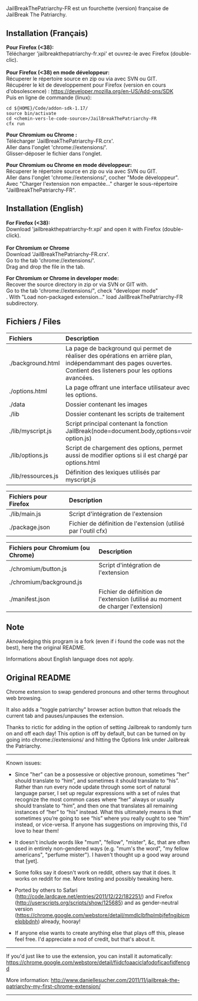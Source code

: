#
JailBreakThePatriarchy-FR est un fourchette (version) française de JailBreak The Patriarchy.

Installation (Français)
--------------------------------------------------------------------------------------------------------------
**Pour Firefox (<38):**<br>
Télécharger 'jailbreakthepatriarchy-fr.xpi' et ouvrez-le avec Firefox (double-clic).<br>
<br>
**Pour Firefox (<38) en mode développeur:**<br>
Récuperer le répertoire source en zip ou  via avec SVN ou GIT.<br>
Récupérer le kit de developpement pour Firefox (version en cours d'obsolescence) :
https://developer.mozilla.org/en-US/Add-ons/SDK <br>
Puis en ligne de commande (linux):
```
cd ${HOME}/Code/addon-sdk-1.17/
source bin/activate
cd <chemin-vers-le-code-source>/JailBreakThePatriarchy-FR
cfx run
```

**Pour Chromium ou Chrome :**<br>
Télécharger 'JailBreakThePatriarchy-FR.crx'.<br>
Aller dans l'onglet 'chrome://extensions/'.<br>
Glisser-déposer le fichier dans l'onglet.<br>

**Pour Chromium ou Chrome en mode développeur:** <br>
Récuperer le répertoire source en zip ou  via avec SVN ou GIT.<br>
Aller dans l'onglet 'chrome://extensions/', cocher "Mode développeur".<br>
Avec "Charger l'extension non empactée..." charger le sous-répertoire "JailBreakThePatriarchy-FR".<br>

Installation (English)
--------------------------------------------------------------------------------------------------------------
**For Firefox (<38):** <br>
Download 'jailbreakthepatriarchy-fr.xpi' and open it with Firefox (double-click). <br>
<br>
**For Chromium or Chrome** <br>
Download 'JailBreakThePatriarchy-FR.crx'.<br>
Go to the tab 'chrome://extensions/'.<br>
Drag and drop the file in the tab. <br>

**For Chromium or Chrome in developer mode:** <br>
Recover the source directory in zip or via SVN or GIT with. <br>
Go to the tab 'chrome://extensions/", check "developer mode"<br>.
With "Load non-packaged extension..."  load JailBreakThePatriarchy-FR subdirectory.<br>

Fichiers / Files
--------------------------------------------------------------------------------------------------------------
|Fichiers | Description |
| :---| :---|
|./background.html | La page de background qui permet de réaliser des opérations en arrière plan, indépendammant des pages ouvertes. Contient des listeners pour les options avancées. |
|./options.html | La page offrant une interface utilisateur avec les options. |
|./data| Dossier contenant les images |
|./lib| Dossier contenant les scripts de traitement |
|./lib/myscript.js| Script principal contenant la fonction JailBreak(node=document.body,options=voir option.js) |
|./lib/options.js| Script de chargement des options, permet aussi de modifier options si il est chargé par options.html |
|./lib/ressources.js| Définition des lexiques utilisés par myscript.js |

|Fichiers pour Firefox | Description |
| :---| :---|
|./lib/main.js| Script d'intégration de l'extension |
|./package.json| Fichier de définition de l'extension (utilisé par l'outil cfx) |

|Fichiers pour Chromium (ou Chrome) | Description |
| :---| :---|
|./chromium/button.js| Script d'intégration de l'extension |
|./chromium/background.js| |
|./manifest.json| Fichier de définition de l'extension (utilisé au moment de charger l'extension) |

Note
--------------------------------------------------------------------------------------------------------------
Aknowledging this program is a fork (even if i found the code was not the best), here the original README.

Informations about English language does not apply.

Original README
--------------------------------------------------------------------------------------------------------------
Chrome extension to swap gendered pronouns and other terms throughout web browsing.

It also adds a "toggle patriarchy" browser action button that reloads the current tab and pauses/unpauses the extension.

Thanks to rictic for adding in the option of setting Jailbreak to randomly turn on and off each day! This option is off by default, but can be turned on by going into chrome://extensions/ and hitting the Options link under Jailbreak the Patriarchy.

***

Known issues:

- Since "her" can be a possessive or objective pronoun, sometimes “her” should translate to “him”, and sometimes it should translate to “his”. Rather than run every node update through some sort of natural language parser, I set up regular expressions with a set of rules that recognize the most common cases where “her” always or usually should translate to “him”, and then one that translates all remaining instances of “her” to “his” instead. What this ultimately means is that sometimes you’re going to see “his” where you really ought to see “him” instead, or vice-versa. If anyone has suggestions on improving this, I'd love to hear them!

- It doesn't include words like "mum", "fellow", "mister", &c, that are often used in entirely non-gendered ways (e.g. "mum's the word", "my fellow americans", "perfume mister"). I haven't thought up a good way around that [yet].

- Some folks say it doesn't work on reddit, others say that it does. It works on reddit for me. More testing and possibly tweaking here.

- Ported by others to Safari (http://code.lardcave.net/entries/2011/12/22/182251/) and Firefox (http://userscripts.org/scripts/show/125685) and as gender-neutral version (https://chrome.google.com/webstore/detail/mmdlclbfhplmbjfefngjbicmelpbbdnh) already, hooray!

- If anyone else wants to create anything else that plays off this, please feel free. I'd appreciate a nod of credit, but that's about it.

***

If you'd just like to use the extension, you can install it automatically:
https://chrome.google.com/webstore/detail/fiidcfoaaciclafodoficaofidfencgd

More information:
http://www.daniellesucher.com/2011/11/jailbreak-the-patriarchy-my-first-chrome-extension/

-------------------------------------------------------------------------------------------------------------------------

